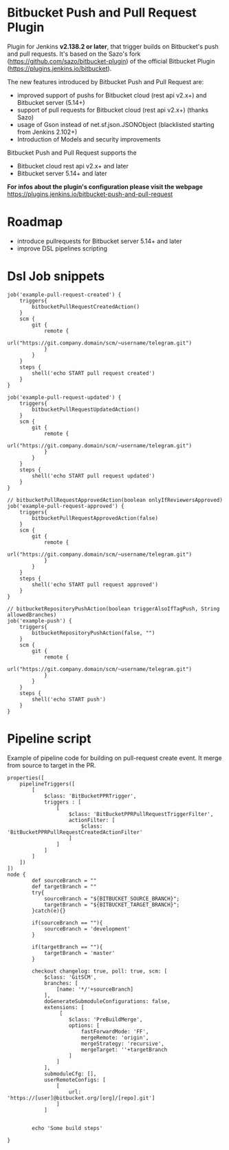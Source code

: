 # Bitbucket Push and Pull Request Plugin


Plugin for Jenkins **v2.138.2 or later**, that trigger builds on Bitbucket's push and pull requests.
It's based on the Sazo's fork (<https://github.com/sazo/bitbucket-plugin>)
of the official Bitbucket Plugin (<https://plugins.jenkins.io/bitbucket>).

The new features introduced by Bitbucket Push and Pull Request are:
- improved support of pushs for Bitbucket cloud (rest api v2.x+) and Bitbucket server (5.14+)
- support of pull requests for Bitbucket cloud (rest api v2.x+) (thanks Sazo)
- usage of Gson instead of net.sf.json.JSONObject (blacklisted starting from Jenkins 2.102+)
- Introduction of Models and security improvements

Bitbucket Push and Pull Request supports the
- Bitbucket cloud rest api v2.x+ and later
- Bitbucket server 5.14+ and later

**For infos about the plugin's configuration please visit the webpage** <https://plugins.jenkins.io/bitbucket-push-and-pull-request>

# Roadmap
- introduce pullrequests for Bitbucket server 5.14+ and later
- improve DSL pipelines scripting


# Dsl Job snippets
```
job('example-pull-request-created') {
  	triggers{
  		bitbucketPullRequestCreatedAction()
  	}
  	scm {
		git {
		    remote {
		        url("https://git.company.domain/scm/~username/telegram.git")
		    }
		}
	}
    steps {
        shell('echo START pull request created')
    }
}

job('example-pull-request-updated') {
  	triggers{
  		bitbucketPullRequestUpdatedAction()
  	}
  	scm {
		git {
		    remote {
		        url("https://git.company.domain/scm/~username/telegram.git")
		    }
		}
	}
    steps {
        shell('echo START pull request updated')
    }
}

// bitbucketPullRequestApprovedAction(boolean onlyIfReviewersApproved)
job('example-pull-request-approved') {
  	triggers{
  		bitbucketPullRequestApprovedAction(false)
  	}
  	scm {
		git {
		    remote {
		        url("https://git.company.domain/scm/~username/telegram.git")
		    }
		}
	}
    steps {
        shell('echo START pull request approved')
    }
}

// bitbucketRepositoryPushAction(boolean triggerAlsoIfTagPush, String allowedBranches)
job('example-push') {
  	triggers{
  		bitbucketRepositoryPushAction(false, "")
  	}
  	scm {
		git {
		    remote {
		        url("https://git.company.domain/scm/~username/telegram.git")
		    }
		}
	}
    steps {
        shell('echo START push')
    }
}
```


# Pipeline script
Example of pipeline code for building on pull-request create event. It merge from source to target in the PR.

```
properties([
    pipelineTriggers([
        [
            $class: 'BitBucketPPRTrigger',
            triggers : [
                [
                    $class: 'BitBucketPPRPullRequestTriggerFilter',
                    actionFilter: [
                        $class: 'BitBucketPPRPullRequestCreatedActionFilter'
                    ]
                ]
            ]
        ]
    ])
])
node {
        def sourceBranch = ""
        def targetBranch = ""
        try{
            sourceBranch = "${BITBUCKET_SOURCE_BRANCH}";
            targetBranch = "${BITBUCKET_TARGET_BRANCH}";
        }catch(e){}

        if(sourceBranch == ""){
            sourceBranch = 'development'
        }

        if(targetBranch == ""){
            targetBranch = 'master'
        }

        checkout changelog: true, poll: true, scm: [
            $class: 'GitSCM',
            branches: [
                [name: '*/'+sourceBranch]
            ],
            doGenerateSubmoduleConfigurations: false,
            extensions: [
                 [
                    $class: 'PreBuildMerge',
                    options: [
                        fastForwardMode: 'FF',
                        mergeRemote: 'origin',
                        mergeStrategy: 'recursive',
                        mergeTarget: ''+targetBranch
                    ]
                ]
            ],
            submoduleCfg: [],
            userRemoteConfigs: [
                [
                    url: 'https://[user]@bitbucket.org/[org]/[repo].git']
                ]
            ]


        echo 'Some build steps'

}
```
